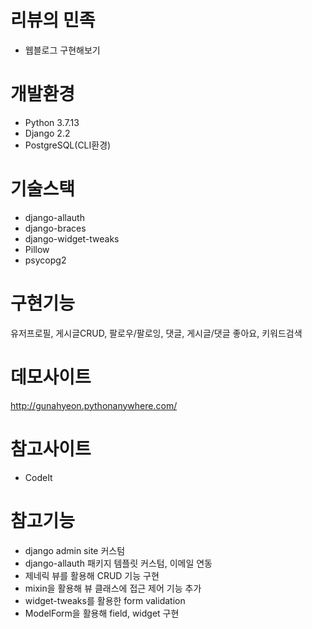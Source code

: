 # 리뷰의 민족
* 웹블로그 구현해보기
# 개발환경
* Python 3.7.13
* Django 2.2
* PostgreSQL(CLI환경)

# 기술스택
* django-allauth
* django-braces
* django-widget-tweaks
* Pillow 
* psycopg2

# 구현기능
유저프로필, 게시글CRUD, 팔로우/팔로잉, 댓글, 게시글/댓글 좋아요, 키워드검색

# 데모사이트
http://gunahyeon.pythonanywhere.com/

# 참고사이트
* CodeIt

# 참고기능
* django admin site 커스텀
* django-allauth 패키지 템플릿 커스텀, 이메일 연동
* 제네릭 뷰를 활용해 CRUD 기능 구현
* mixin을 활용해 뷰 클래스에 접근 제어 기능 추가
* widget-tweaks를 활용한 form validation
* ModelForm을 활용해 field, widget 구현
